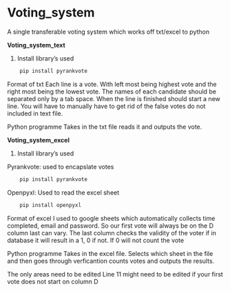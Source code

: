 # Voting_system
A single transferable voting system which works off txt/excel to python 


**Voting_system_text**

1. Install library’s used
```bash
    pip install pyrankvote
```
    
    
Format of txt 
Each line is a vote. With left most being highest vote and the right most being the lowest vote. The names of each candidate should be separated only by a tab space. When the line is finished should start a new line. You will have to manually have to get rid of the false votes do not included in text file.

Python programme 
Takes in the txt file reads it and outputs the vote. 


**Voting_system_excel**

1. Install library’s used

Pyrankvote: used to encapslate votes
```bash
    pip install pyrankvote
```
Openpyxl: Used to read the excel sheet
```bash
    pip install openpyxl
```

    
Format of excel 
I used to google sheets which automatically collects time completed, email and password. So our first vote will always be on the D column last can vary.  The last column checks the validity of the voter if in database it will result in a 1, 0 if not. If 0 will not count the vote

Python programme 
Takes in the excel file. Selects which sheet in the file and then goes through verficantion counts votes and outputs the results. 

The only areas need to be edited 
Line 11 might need to be edited if your first vote does not start on column D 

  
